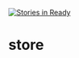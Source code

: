 [![Stories in Ready](https://badge.waffle.io/jongalloway/store.png?label=ready&title=Ready)](https://waffle.io/jongalloway/store)
# store
